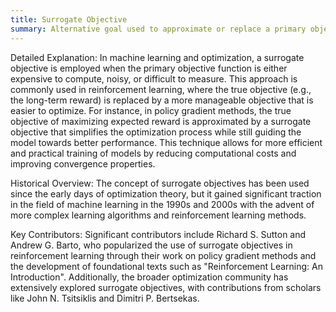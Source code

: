 ```yaml
---
title: Surrogate Objective
summary: Alternative goal used to approximate or replace a primary objective in optimization problems, especially when the primary objective is difficult to evaluate directly.
---
```

Detailed Explanation: In machine learning and optimization, a surrogate objective is employed when the primary objective function is either expensive to compute, noisy, or difficult to measure. This approach is commonly used in reinforcement learning, where the true objective (e.g., the long-term reward) is replaced by a more manageable objective that is easier to optimize. For instance, in policy gradient methods, the true objective of maximizing expected reward is approximated by a surrogate objective that simplifies the optimization process while still guiding the model towards better performance. This technique allows for more efficient and practical training of models by reducing computational costs and improving convergence properties.

Historical Overview: The concept of surrogate objectives has been used since the early days of optimization theory, but it gained significant traction in the field of machine learning in the 1990s and 2000s with the advent of more complex learning algorithms and reinforcement learning methods.

Key Contributors: Significant contributors include Richard S. Sutton and Andrew G. Barto, who popularized the use of surrogate objectives in reinforcement learning through their work on policy gradient methods and the development of foundational texts such as "Reinforcement Learning: An Introduction". Additionally, the broader optimization community has extensively explored surrogate objectives, with contributions from scholars like John N. Tsitsiklis and Dimitri P. Bertsekas.